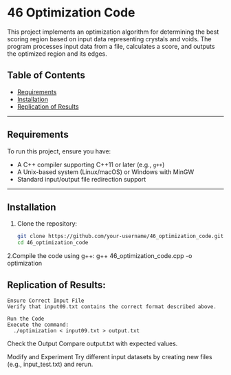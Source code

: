 # 46 Optimization Code

This project implements an optimization algorithm for determining the best scoring region based on input data representing crystals and voids. The program processes input data from a file, calculates a score, and outputs the optimized region and its edges.

## Table of Contents

- [Requirements](#requirements)
- [Installation](#installation)
- [Replication of Results](#replication-of-results)
---

## Requirements

To run this project, ensure you have:

- A C++ compiler supporting C++11 or later (e.g., `g++`)
- A Unix-based system (Linux/macOS) or Windows with MinGW
- Standard input/output file redirection support

---

## Installation

1. Clone the repository:
   ```sh
   git clone https://github.com/your-username/46_optimization_code.git
   cd 46_optimization_code

2.Compile the code using g++:
  g++ 46_optimization_code.cpp -o optimization
  
## Replication of Results:

    Ensure Correct Input File
    Verify that input09.txt contains the correct format described above.

    Run the Code
    Execute the command:
      ./optimization < input09.txt > output.txt

Check the Output
   Compare output.txt with expected values.

Modify and Experiment
   Try different input datasets by creating new files (e.g., input_test.txt) and rerun.
